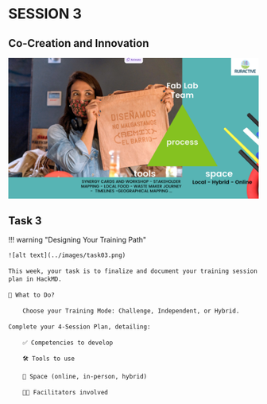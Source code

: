 # SESSION 3

## Co-Creation and Innovation

[![Session 3 - 11/03/2025](../../images/video03.png)](https://iaac.zoom.us/rec/share/Rw7Vex1nndTQ7Z0jzRweIIKUo4XNwzpqSieV51c8II0N6bwx0Czs-5c0pPRmJnEW.t1GtTNjkle-5-f2U?startTime=1741694677000)


## Task 3 

!!! warning "Designing Your Training Path"

    ![alt text](../images/task03.png)
    
    This week, your task is to finalize and document your training session plan in HackMD.

    🔹 What to Do?

        Choose your Training Mode: Challenge, Independent, or Hybrid.

    Complete your 4-Session Plan, detailing:

        ✅ Competencies to develop

        🛠️ Tools to use

        📍 Space (online, in-person, hybrid)
        
        👩‍🏫 Facilitators involved
    

